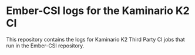 # Ember-CSI logs for the Kaminario K2 CI

This repository contains the logs for Kaminario K2 Third Party CI jobs that run
in the Ember-CSI repository.
